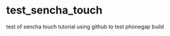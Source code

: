 test_sencha_touch
=================

test of sencha touch tutorial
using github to test phonegap build

